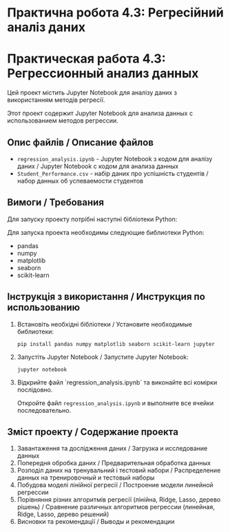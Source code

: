 <!-- spellright.ignore-block -->
# Практична робота 4.3: Регресійний аналіз даних
<!-- spellright.ignore-block-end -->
# Практическая работа 4.3: Регрессионный анализ данных

<!-- spellright.ignore-block -->
Цей проект містить Jupyter Notebook для аналізу даних з використанням методів регресії.
<!-- spellright.ignore-block-end -->
Этот проект содержит Jupyter Notebook для анализа данных с использованием методов регрессии.

## Опис файлів / Описание файлов

- `regression_analysis.ipynb` - <!-- spellright.ignore-block -->Jupyter Notebook з кодом для аналізу даних<!-- spellright.ignore-block-end --> / Jupyter Notebook с кодом для анализа данных
- `Student_Performance.csv` - <!-- spellright.ignore-block -->набір даних про успішність студентів<!-- spellright.ignore-block-end --> / набор данных об успеваемости студентов

## Вимоги / Требования

<!-- spellright.ignore-block -->
Для запуску проекту потрібні наступні бібліотеки Python:
<!-- spellright.ignore-block-end -->
Для запуска проекта необходимы следующие библиотеки Python:

- pandas
- numpy
- matplotlib
- seaborn
- scikit-learn

## Інструкція з використання / Инструкция по использованию

1. <!-- spellright.ignore-block -->Встановіть необхідні бібліотеки<!-- spellright.ignore-block-end --> / Установите необходимые библиотеки:
   ```
   pip install pandas numpy matplotlib seaborn scikit-learn jupyter
   ```

2. <!-- spellright.ignore-block -->Запустіть Jupyter Notebook<!-- spellright.ignore-block-end --> / Запустите Jupyter Notebook:
   ```
   jupyter notebook
   ```

3. <!-- spellright.ignore-block -->Відкрийте файл `regression_analysis.ipynb` та виконайте всі комірки послідовно.<!-- spellright.ignore-block-end -->
   Откройте файл `regression_analysis.ipynb` и выполните все ячейки последовательно.

## Зміст проекту / Содержание проекта

1. <!-- spellright.ignore-block -->Завантаження та дослідження даних<!-- spellright.ignore-block-end --> / Загрузка и исследование данных
2. <!-- spellright.ignore-block -->Попередня обробка даних<!-- spellright.ignore-block-end --> / Предварительная обработка данных
3. <!-- spellright.ignore-block -->Розподіл даних на тренувальний і тестовий набори<!-- spellright.ignore-block-end --> / Распределение данных на тренировочный и тестовый наборы
4. <!-- spellright.ignore-block -->Побудова моделі лінійної регресії<!-- spellright.ignore-block-end --> / Построение модели линейной регрессии
5. <!-- spellright.ignore-block -->Порівняння різних алгоритмів регресії (лінійна, Ridge, Lasso, дерево рішень)<!-- spellright.ignore-block-end --> / Сравнение различных алгоритмов регрессии (линейная, Ridge, Lasso, дерево решений)
6. <!-- spellright.ignore-block -->Висновки та рекомендації<!-- spellright.ignore-block-end --> / Выводы и рекомендации